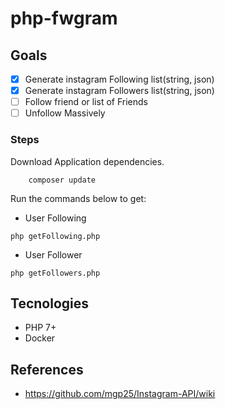# php-fwgram

## Goals
- [x] Generate instagram Following list(string, json)
- [x] Generate instagram Followers list(string, json)
- [ ] Follow friend or list of Friends
- [ ] Unfollow Massively

### Steps

Download Application dependencies.
```
    composer update
```

Run the commands below to get:

- User Following
```
php getFollowing.php
```

- User Follower
```
php getFollowers.php
```

## Tecnologies
- PHP 7+
- Docker

## References
- https://github.com/mgp25/Instagram-API/wiki

